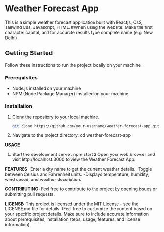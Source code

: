 # Weather Forecast App

This is a simple weather forecast application built with Reactjs, CsS, Tailwind Css, Javascript, HTML.
#When using the website:
Make the first character capital, and for accurate results type complete name (e.g: New Delhi)

## Getting Started

Follow these instructions to run the project locally on your machine.

### Prerequisites

- Node.js installed on your machine
- NPM (Node Package Manager) installed on your machine

### Installation

1. Clone the repository to your local machine.

   ```bash
   git clone https://github.com/your-username/weather-forecast-app.git
2. Navigate to the project directory.
   cd weather-forecast-app

**USAGE**
1. Start the development server.
   npm start
2.Open your web browser and visit http://localhost:3000 to view the Weather Forecast App.

**FEATURES**
-Enter a city name to get the current weather details.
-Toggle between Celsius and Fahrenheit units.
-Displays temperature, humidity, wind speed, and weather description.

**CONTRIBUTING:**
Feel free to contribute to the project by opening issues or submitting pull requests.

**LICENSE:**
This project is licensed under the MIT License - see the LICENSE.md file for details.
(Feel free to customize the content based on your specific project details. Make sure to include accurate information about prerequisites, installation steps, usage, features, and license information)
